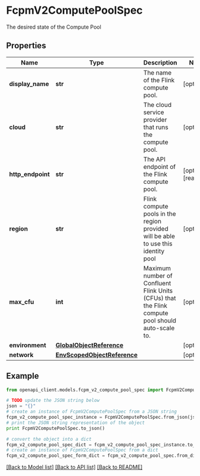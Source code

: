 # FcpmV2ComputePoolSpec

The desired state of the Compute Pool

## Properties
Name | Type | Description | Notes
------------ | ------------- | ------------- | -------------
**display_name** | **str** | The name of the Flink compute pool. | [optional] 
**cloud** | **str** | The cloud service provider that runs the compute pool. | [optional] 
**http_endpoint** | **str** | The API endpoint of the Flink compute pool. | [optional] [readonly] 
**region** | **str** | Flink compute pools in the region provided will be able to use this identity pool | [optional] 
**max_cfu** | **int** | Maximum number of Confluent Flink Units (CFUs) that the Flink compute pool should auto-scale to.  | [optional] 
**environment** | [**GlobalObjectReference**](GlobalObjectReference.md) |  | [optional] 
**network** | [**EnvScopedObjectReference**](EnvScopedObjectReference.md) |  | [optional] 

## Example

```python
from openapi_client.models.fcpm_v2_compute_pool_spec import FcpmV2ComputePoolSpec

# TODO update the JSON string below
json = "{}"
# create an instance of FcpmV2ComputePoolSpec from a JSON string
fcpm_v2_compute_pool_spec_instance = FcpmV2ComputePoolSpec.from_json(json)
# print the JSON string representation of the object
print FcpmV2ComputePoolSpec.to_json()

# convert the object into a dict
fcpm_v2_compute_pool_spec_dict = fcpm_v2_compute_pool_spec_instance.to_dict()
# create an instance of FcpmV2ComputePoolSpec from a dict
fcpm_v2_compute_pool_spec_form_dict = fcpm_v2_compute_pool_spec.from_dict(fcpm_v2_compute_pool_spec_dict)
```
[[Back to Model list]](../ccloud/README.md#documentation-for-models) [[Back to API list]](../ccloud/README.md#documentation-for-api-endpoints) [[Back to README]](../ccloud/README.md)


